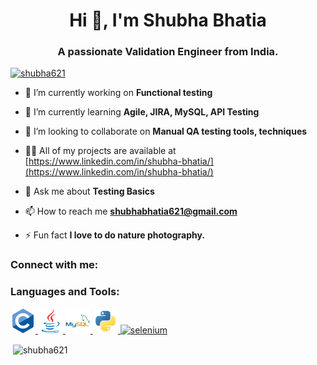 <h1 align="center">Hi 👋, I'm Shubha Bhatia</h1>
<h3 align="center">A passionate Validation Engineer from India.</h3>

<p align="left"> <a href="https://github.com/ryo-ma/github-profile-trophy"><img src="https://github-profile-trophy.vercel.app/?username=shubha621" alt="shubha621" /></a> </p>

- 🔭 I’m currently working on **Functional testing**

- 🌱 I’m currently learning **Agile, JIRA, MySQL, API Testing**

- 👯 I’m looking to collaborate on **Manual QA testing tools, techniques**

- 👨‍💻 All of my projects are available at [https://www.linkedin.com/in/shubha-bhatia/](https://www.linkedin.com/in/shubha-bhatia/)

- 💬 Ask me about **Testing Basics**

- 📫 How to reach me **shubhabhatia621@gmail.com**

- ⚡ Fun fact **I love to do nature photography.**

<h3 align="left">Connect with me:</h3>
<p align="left">
</p>

<h3 align="left">Languages and Tools:</h3>
<p align="left"> <a href="https://www.cprogramming.com/" target="_blank" rel="noreferrer"> <img src="https://raw.githubusercontent.com/devicons/devicon/master/icons/c/c-original.svg" alt="c" width="40" height="40"/> </a> <a href="https://www.java.com" target="_blank" rel="noreferrer"> <img src="https://raw.githubusercontent.com/devicons/devicon/master/icons/java/java-original.svg" alt="java" width="40" height="40"/> </a> <a href="https://www.mysql.com/" target="_blank" rel="noreferrer"> <img src="https://raw.githubusercontent.com/devicons/devicon/master/icons/mysql/mysql-original-wordmark.svg" alt="mysql" width="40" height="40"/> </a> <a href="https://www.python.org" target="_blank" rel="noreferrer"> <img src="https://raw.githubusercontent.com/devicons/devicon/master/icons/python/python-original.svg" alt="python" width="40" height="40"/> </a> <a href="https://www.selenium.dev" target="_blank" rel="noreferrer"> <img src="https://raw.githubusercontent.com/detain/svg-logos/780f25886640cef088af994181646db2f6b1a3f8/svg/selenium-logo.svg" alt="selenium" width="40" height="40"/> </a> </p>

<p>&nbsp;<img align="center" src="https://github-readme-stats.vercel.app/api?username=shubha621&show_icons=true&locale=en" alt="shubha621" /></p>
